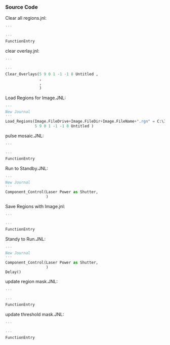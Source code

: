 <!-- content below automatically generated by doc_jnl.py -->
### Source Code
Clear all regions.jnl:
```python
'''

'''
FunctionEntry
```

clear overlay.jnl:
```python
'''

'''
Clear_Overlays(5 9 0 1 -1 -1 8 Untitled ,
               ,
               ,
               )
```

Load Regions for Image.JNL:
```python
'''
New Journal
'''
Load_Regions(Image.FileDrive+Image.FileDir+Image.FileName+".rgn" = C:\Images\AVG subtract of SUM.rgn,
             5 9 0 1 -1 -1 8 Untitled )
```

pulse mosaic.JNL:
```python
'''

'''
FunctionEntry
```

Run to Standby.JNL:
```python
'''
New Journal
'''
Component_Control(Laser Power as Shutter,
                  )
```

Save Regions with Image.jnl:
```python
'''

'''
FunctionEntry
```

Standy to Run.JNL:
```python
'''
New Journal
'''
Component_Control(Laser Power as Shutter,
                  )
Delay()
```

update region mask.JNL:
```python
'''

'''
FunctionEntry
```

update threshold mask.JNL:
```python
'''

'''
FunctionEntry
```
